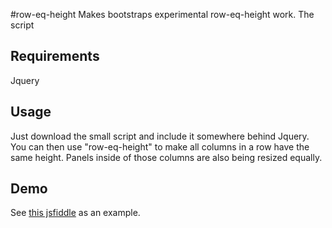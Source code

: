 #row-eq-height
Makes bootstraps experimental row-eq-height work. The script 


## Requirements
Jquery


## Usage
Just download the small script and include it somewhere behind Jquery. 
You can then use "row-eq-height" to make all columns in a row have the same height. 
Panels inside of those columns are also being resized equally.

## Demo
See [this jsfiddle](http://jsfiddle.net/r7rwg78f/) as an example.
